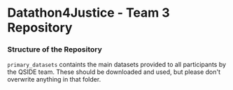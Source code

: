 # Datathon4Justice - Team 3 Repository

### Structure of the Repository

`primary_datasets` containts the main datasets provided to all participants by the QSIDE team.  These should be downloaded and used, but please don't overwrite anything in that folder.
